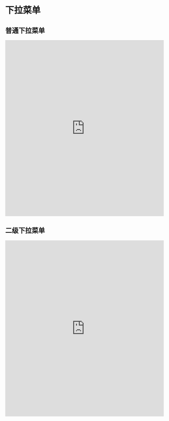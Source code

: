 # 下拉菜单

## 普通下拉菜单

<iframe width="100%" height="560" src="http://www.easybui.com/demo/source.html?url=pages/ui_controls/bui.dropdown&code=html,js,result" allowfullscreen="allowfullscreen" frameborder="0"></iframe>

## 二级下拉菜单

<iframe width="100%" height="560" src="http://www.easybui.com/demo/source.html?url=pages/ui_controls/bui.dropdown_tab&code=html,js,result" allowfullscreen="allowfullscreen" frameborder="0"></iframe>
